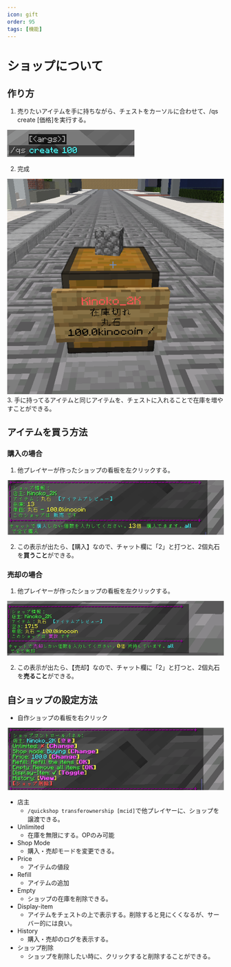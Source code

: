 ```yaml
---
icon: gift
order: 95
tags: [機能]
---
```

# ショップについて

## 作り方

1. 売りたいアイテムを手に持ちながら、チェストをカーソルに合わせて、/qs create [価格]を実行する。

![12.png](img/12.png)

2. 完成

![13.png](img/13.png)
3. 手に持ってるアイテムと同じアイテムを、チェストに入れることで在庫を増やすことができる。

## アイテムを買う方法

### 購入の場合

1. 他プレイヤーが作ったショップの看板を左クリックする。

![14.png](img/14.png)

2. この表示が出たら、【購入】なので、チャット欄に「2」と打つと、2個丸石を**買うこと**ができる。

### 売却の場合

1. 他プレイヤーが作ったショップの看板を左クリックする。

![15.png](img/15.png)

2. この表示が出たら、【売却】なので、チャット欄に「2」と打つと、2個丸石を**売ること**ができる。

## 自ショップの設定方法

* 自作ショップの看板を右クリック

![16.png](img/16.png)

- 店主
    - `/quickshop transferownership [mcid]`で他プレイヤーに、ショップを譲渡できる。
- Unlimited
    - 在庫を無限にする。OPのみ可能
- Shop Mode
    - 購入・売却モードを変更できる。
- Price
    - アイテムの値段
- Refill
    - アイテムの追加
- Empty
    - ショップの在庫を削除できる。
- Display-item
    - アイテムをチェストの上で表示する。削除すると見にくくなるが、サーバー的には良い。
- History
    - 購入・売却のログを表示する。
- ショップ削除
    - ショップを削除したい時に、クリックすると削除することができる。